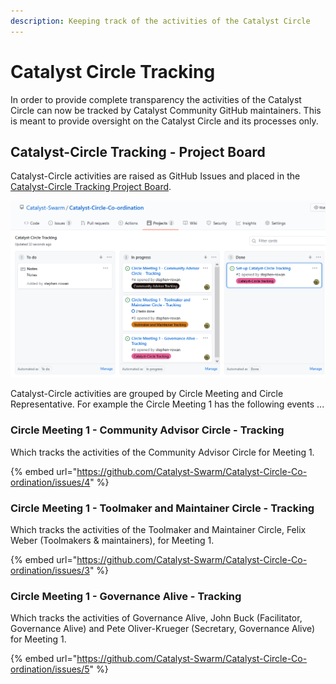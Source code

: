 ```yaml
---
description: Keeping track of the activities of the Catalyst Circle
---
```


# Catalyst Circle Tracking

In order to provide complete transparency the activities of the Catalyst Circle can now be tracked by Catalyst Community GitHub maintainers. This is meant to provide oversight on the Catalyst Circle and its processes only.

## Catalyst-Circle Tracking - Project Board

Catalyst-Circle activities are raised as GitHub Issues and placed in the [Catalyst-Circle Tracking Project Board](https://github.com/Catalyst-Swarm/Catalyst-Circle-Co-ordination/projects/2).

![Catalyst-Circle Tracking - Project Board](.gitbook/assets/2021-07-18-3-.png)

Catalyst-Circle activities are grouped by Circle Meeting and Circle Representative. For example the Circle Meeting 1 has the following events ...

### Circle Meeting 1 - Community Advisor Circle - Tracking

Which tracks the activities of the Community Advisor Circle for Meeting 1.

{% embed url="https://github.com/Catalyst-Swarm/Catalyst-Circle-Co-ordination/issues/4" %}

### Circle Meeting 1 - Toolmaker and Maintainer Circle - Tracking

Which tracks the activities of the Toolmaker and Maintainer Circle, Felix Weber \(Toolmakers & maintainers\), for Meeting 1.

{% embed url="https://github.com/Catalyst-Swarm/Catalyst-Circle-Co-ordination/issues/3" %}

### Circle Meeting 1 - Governance Alive - Tracking

Which tracks the activities of Governance Alive,  John Buck \(Facilitator, Governance Alive\) and Pete Oliver-Krueger \(Secretary, Governance Alive\) for Meeting 1.

{% embed url="https://github.com/Catalyst-Swarm/Catalyst-Circle-Co-ordination/issues/5" %}











